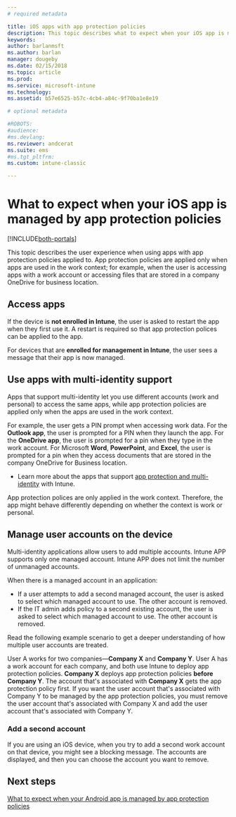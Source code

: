 ```yaml
---
# required metadata

title: iOS apps with app protection policies
description: This topic describes what to expect when your iOS app is managed by app protection policies.
keywords:
author: barlanmsft
ms.author: barlan
manager: dougeby
ms.date: 02/15/2018
ms.topic: article
ms.prod:
ms.service: microsoft-intune
ms.technology:
ms.assetid: b57e6525-b57c-4cb4-a84c-9f70ba1e8e19

# optional metadata

#ROBOTS:
#audience:
#ms.devlang:
ms.reviewer: andcerat
ms.suite: ems
#ms.tgt_pltfrm:
ms.custom: intune-classic

---
```


# What to expect when your iOS app is managed by app protection policies

[!INCLUDE[both-portals](./includes/note-for-both-portals.md)]

 This topic describes the user experience when using apps with app protection policies applied to. App protection policies are applied only when apps are used in the work context; for example, when the user is accessing apps with a work account or accessing files that are stored in a company OneDrive for business location.

##  Access apps

If the device is **not enrolled in Intune**, the user is asked to restart the app when they first use it. A restart is required so that app protection polices can be applied to the app.

<!--- The following screenshot from the Skype app illustrates this restart request: --->


<!---  ![Screenshot of the iOS device showing PIN prompt](../media/appmanagement/iOS_AppPINPrompt.png) --->

For devices that are **enrolled for management in Intune**, the user sees a message that their app is now managed.

##  Use apps with multi-identity support

Apps that support multi-identity let you use different accounts (work and personal) to access the same apps, while app protection policies are applied only when the apps are used in the work context.  

For example, the user gets a PIN prompt when accessing work data. For the **Outlook app**, the user is prompted for a PIN when they launch the app. For the **OneDrive app**, the user is prompted for a pin when they type in the work account.  For Microsoft **Word**, **PowerPoint**, and **Excel**, the user is prompted for a pin when they access documents that are stored in the company OneDrive for Business location.

- Learn more about the apps that support [app protection and multi-identity](https://www.microsoft.com/cloud-platform/microsoft-intune-apps) with Intune.

App protection polices are only applied in the work context. Therefore, the app might behave differently depending on whether the context is work or personal.

##  Manage user accounts on the device

Multi-identity applications allow users to add multiple accounts.  Intune APP supports only one managed account.  Intune APP does not limit the number of unmanaged accounts.

When there is a managed account in an application:
*	If a user attempts to add a second managed account, the user is asked to select which managed account to use.  The other account is removed.
*	If the IT admin adds policy to a second existing account, the user is asked to select which managed account to use.  The other account is removed.

Read the following example scenario to get a deeper understanding of how multiple user accounts are treated.

User A works for two companies—**Company X** and **Company Y**. User A has a work account for each company, and both use Intune to deploy app protection policies. **Company X** deploys app protection policies **before** **Company Y**. The account that's associated with **Company X** gets the app protection policy first. If you want the user account that's associated with Company Y to be managed by the app protection policies, you must remove the user account that's associated with Company X and add the user account that's associated with Company Y.

### Add a second account

If you are using an iOS device, when you try to add a second work account on that device, you might see a blocking message. The accounts are displayed, and then you can choose the account you want to remove.

## Next steps
[What to expect when your Android app is managed by app protection policies](end-user-mam-apps-android.md)
